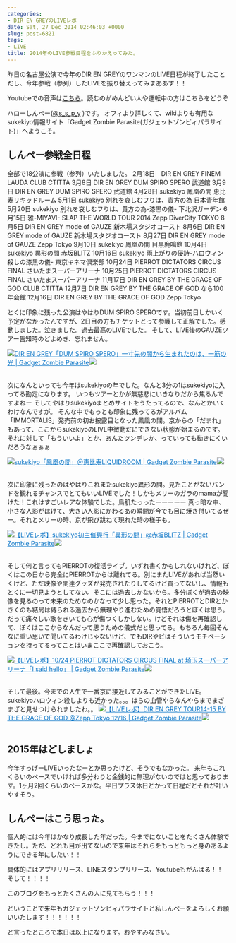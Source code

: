 ```yaml
---
categories:
- DIR EN GREYのLIVEレポ
date: Sat, 27 Dec 2014 02:46:03 +0000
slug: post-6821
tags:
- LIVE
title: 2014年のLIVE参戦日程をふりかえってみた。
---
```


昨日の名古屋公演で今年のDIR EN GREYのワンマンのLIVE日程が終了したことだし、今年参戦（参列）したLIVEを振り替えってみまああす！！

Youtubeでの音声は<a href="http://youtu.be/2RkmxMZ3m-o">こちら</a>。読むのがめんどい人や運転中の方はこちらをどうぞ
<!--more-->


ハローしんぺー(<a href="https://twitter.com/s_s_p_y" target="_blank">@s_s_p_y</a> )です。
オフィより詳しくて、wikiよりも有用なsukekiyo情報サイト「Gadget Zombie Parasite(ガジェットゾンビィパラサイト)」へようこそ。
<h2>しんぺー参戦全日程</h2>

全部で18公演に参戦（参列）いたしました。
2月18日　DIR EN GREY FINEM LAUDA  CLUB CTITTA
3月8日	DIR EN GREY	DUM SPIRO SPERO	武道館
3月9日	DIR EN GREY	DUM SPIRO SPERO	武道館
4月28日	sukekiyo	鳳凰の間	恵比寿リキッドルーム
5月1日	sukekiyo	別れを哀しむフりは、貴方の為	日本青年館
5月20日	sukekiyo	別れを哀しむフりは、貴方の為-漆黒の儀- 下北沢ガーデン
6月15日	雅-MIYAVI-	SLAP THE WORLD TOUR 2014	Zepp DiverCity TOKYO
8月5日	DIR EN GREY	mode of GAUZE	新木場スタジオコースト
8月6日	DIR EN GREY	mode of GAUZE	新木場スタジオコースト
8月27日	DIR EN GREY	mode of GAUZE	Zepp Tokyo
9月10日	sukekiyo	鳳凰の間	目黒鹿鳴館
10月4日	sukekiyo	異形の間	赤坂BLITZ
10月16日	sukekiyo	雨上がりの優詩-ハロウィン殺しの漆黒の儀- 東京キネマ倶楽部
10月24日	PIERROT	DICTATORS CIRCUS FINAL	さいたまスーパーアリーナ
10月25日	PIERROT	DICTATORS CIRCUS FINAL	さいたまスーパーアリーナ
11月17日	DIR EN GREY	BY THE GRACE OF GOD	CLUB CTITTA
12月7日	DIR EN GREY	BY THE GRACE OF GOD	なら100年会館
12月16日	DIR EN GREY	BY THE GRACE OF GOD	Zepp Tokyo


とくに印象に残った公演はやはりDUM SPIRO SPEROです。当初前日しかいく予定がなかったんですが、2日目の方もチケットとって参戦して正解でした。感動しました。泣きました。過去最高のLIVEでした。
そして、LIVE後のGAUZEツアー告知時のどよめき、忘れません。

<a href="https://www.warawareotoko.com/2014/03/10/post-4585/" target="_blank">![](images/)</a><a style="color:#0070C5;" href="https://www.warawareotoko.com/2014/03/10/post-4585/" target="_blank">DIR EN GREY「DUM SPIRO SPERO」一寸先の闇から生まれたのは、一筋の光 | Gadget Zombie Parasite</a><a href="http://b.hatena.ne.jp/entry/https://www.warawareotoko.com/2014/03/10/post-4585/" target="_blank">![](images/)</a><br style="clear:both;" /><br>


次になんといっても今年はsukekiyoの年でした。なんと3分の1はsukekiyoに入ってる勘定になります。
いつもツアーとかが無慈悲にいきなりだから焦るんですよねー
そしてやはりsukekiyoまとめサイトをうたってるので、なんとかいくわけなんですが。
そんな中でもっとも印象に残ってるがアルバム「IMMORTALIS」発売前の初お披露目となった鳳凰の間。京からの「だまれ」もあって、ここからsukekiyoのLIVE中微動だにできない状態が始まるのです。それに対して「もういいよ」とか、あんたツンデレか、っていっても動きにくいだろうなぁぁぁ

<a href="https://www.warawareotoko.com/2014/04/28/post-5216/" target="_blank">![](images/)</a><a style="color:#0070C5;" href="https://www.warawareotoko.com/2014/04/28/post-5216/" target="_blank">sukekiyo「鳳凰の間」＠恵比寿LIQUIDROOM | Gadget Zombie Parasite</a><a href="http://b.hatena.ne.jp/entry/https://www.warawareotoko.com/2014/04/28/post-5216/" target="_blank">![](images/)</a><br style="clear:both;" /><br>




次に印象に残ったのはやはりこれまたsukekiyo異形の間。見たことがないバンドを観れるチャンスでとてもいいLIVEでした！しかもメリーのガラのmamaが聞けた！これはすごいレアな体験でした。鳥肌たっったーーーーー
真っ暗な中、小さな人影がはけて、大きい人影にかわるあの瞬間が今でも目に焼き付いてるぜー。それとメリーの時、京が飛び跳ねて現れた時の様子も。

<a href="https://www.warawareotoko.com/2014/10/05/post-6376/" target="_blank">![](images/)</a><a style="color:#0070C5;" href="https://www.warawareotoko.com/2014/10/05/post-6376/" target="_blank">【LIVEレポ】sukekiyo初主催興行「異形の間」@赤坂BLITZ | Gadget Zombie Parasite</a><a href="http://b.hatena.ne.jp/entry/https://www.warawareotoko.com/2014/10/05/post-6376/" target="_blank">![](images/)</a><br style="clear:both;" /><br>


そして何と言ってもPIERROTの復活ライブ。いずれ書くかもしれないけれど、ぼくはこの日から完全にPIERROTからは離れてる。別にまたLIVEがあれば当然いくけど、ただ映像や関連グッズが発売されたりしてるけど買ってないし、情報もとくに一切見ようとしてない。そこには過去しかないから。多分ぼくが過去の映像を見るのって未来のためなのかなって少し思った。それとPIERROTとDIRとかきくのも結局は縛られる過去から無理やり進むための覚悟だろうとぼくは思う。だって痛々しい歌をきいても心が傷つくしかしない。けどそれは傷を再確認して、ぼくはここからなんだって思うための儀式だと思ってる。もちろん毎回そんなに重い思いで聞いてるわけじゃないけど、でもDIRやピはそういうモチベーションを持ってるってことはいまここで再確認しておこう。

<a href="https://www.warawareotoko.com/2014/10/24/post-6463/" target="_blank">![](images/)</a><a style="color:#0070C5;" href="https://www.warawareotoko.com/2014/10/24/post-6463/" target="_blank">【LIVEレポ】10/24 PIERROT DICTATORS CIRCUS FINAL at 埼玉スーパーアリーナ「I said hello」 | Gadget Zombie Parasite</a><a href="http://b.hatena.ne.jp/entry/https://www.warawareotoko.com/2014/10/24/post-6463/" target="_blank">![](images/)</a><br style="clear:both;" /><br>

そして最後。今までの人生で一番京に接近してみることができたLIVE。
sukekiyoハロウィン殺しよりも近かった。。。はらの血管やらなんやらまでまざまざと見せつけられましたわ。。
<a href="https://www.warawareotoko.com/2014/12/16/dir-en-grey-tour14-15-by-the-grace-of-god-zepp-tokyo-1216/" target="_blank">![](images/)</a><a style="color:#0070C5;" href="https://www.warawareotoko.com/2014/12/16/dir-en-grey-tour14-15-by-the-grace-of-god-zepp-tokyo-1216/" target="_blank">【LIVEレポ】DIR EN GREY TOUR14-15 BY THE GRACE OF GOD @Zepp Tokyo 12/16 | Gadget Zombie Parasite</a><a href="http://b.hatena.ne.jp/entry/https://www.warawareotoko.com/2014/12/16/dir-en-grey-tour14-15-by-the-grace-of-god-zepp-tokyo-1216/" target="_blank">![](images/)</a><br style="clear:both;" /><br>


<h2>2015年はどしましょ</h2>

今年すっげーLIVEいったなーとか思ったけど、そうでもなかった。
来年もこれくらいのペースでいければ多分わりと金銭的に無理がないのではと思っております。1ヶ月2回くらいのペースかな。平日プラス休日とかって日程だとそれが叶いやすそう。


<h2>しんぺーはこう思った。</h2>
個人的には今年はかなり成長した年だった。今までにないことをたくさん体験できたし。ただ、どれも目が出てないので来年はそれらをもっともっと身のあるようにできる年にしたい！！

具体的にはアプリリリース、LINEスタンプリリース、Youtubeもがんばる！！
そして！！！！


このブログをもっとたくさんの人に見てもらう！！！

ということで来年もガジェットゾンビィパラサイトと私しんぺーをよろしくお願いいたします！！！！！！

と言ったところで本日は以上になります。おやすみなさい。